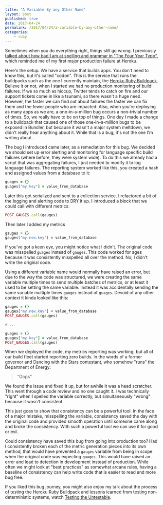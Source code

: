 ```yaml
---
title: "A Variable By any Other Name"
layout: post
published: true
date: 2017-04-24
permalink: /2017/04/24/a-variable-by-any-other-name/
categories:
    - ruby
---
```


Sometimes when you do everything right, things still go wrong. I previously [talked about how bad I am at spelling and grammar in "The Four Year Typo"](https://www.schneems.com/2017/04/19/the-four-year-typo/), which reminded me of my first major production failure at Heroku.

Here's the setup. We have a service that builds apps. You don't need to know this, but it's called "codon". This is the service that runs the buildpacks such as the one I currently maintain, the [Heroku Ruby Buildpack](github.com/heroku/heroku-buildpack-ruby). Believe it or not, when I started we had no production monitoring of build failures. If we so much as hiccup, Twitter tends to catch on fire and our support tickets come in like a tsunami, so there wasn't a huge need. However, the faster we can find out about failures the faster we can fix them and the fewer people who are impacted. Also, when you're deploying as many apps as we are, a one-in-a-million bug occurs a non-trivial number of times. So, we really have to be on top of things. One day I made a change to a buildpack that caused one of those one-in-a-million bugs to be exposed in Bundler, but because it wasn't a major system meltdown, we didn't really hear anything about it. While that is a bug, it's not the one I'm writing about.

The bug I introduced came later, as a remediation for this bug. We decided we should set up error alerting and monitoring for language specific build failures (where before, they were system wide). To do this we already had a script that was aggregating failures, I just needed to modify it to log language failures. The reporting system worked like this, you created a hash and assigned values from a database to it:

```ruby
guages = {}
guages["my.key"] = value_from_database
```

Later this got serialized and sent to a collection service. I refactored a bit of the logging and alerting code to DRY it up. I introduced a block that we could call with different metrics:

```ruby
POST_GAUGES.call(gauges)
```

Then later I added my metrics

```ruby
gauges = {}
gauges["my.new.key"] = value_from_database
```

If you've got a keen eye, you might notice what I didn't. The original code was misspelled `guages` instead of `gauges`. This code worked for ages because it was consistently misspelled all over the method. No, I didn't write the original code.

Using a different variable name would normally have raised an error, but due to the way the code was structured, we were creating the same variable multiple times to send multiple batches of metrics, or at least it used to be setting the same variable. Instead it was accidentally sending the same variable multiple times `gauges` instead of `guages`. Devoid of any other context it kinda looked like this:

```ruby
gauges = {}
gauges["my.new.key"] = value_from_database
POST_GAUGES.call(gauges)

# ...

guages = {}
guages["my.key"] = value_from_database
POST_GAUGES.call(gauges)
```

When we deployed the code, my metrics reporting was working, but all of our build fleet started reporting zero builds. In the words of a former governor and Dancing with the Stars contestant, who somehow "runs" the Department of Energy:

> "Oops"

We found the issue and fixed it up, but for awhile it was a head scratcher. This went through a code review and no one caught it. I was technically "right" when I spelled the variable correctly, but simultaneously "wrong" because it wasn't consistent.

This just goes to show that consistency can be a powerful tool. In the face of a major mistake, misspelling the variable, consistency saved the day with the original code and provided smooth operation until someone came along and broke the consistency. With such a powerful tool we can use it for good or evil.

Could consistency have saved this bug from going into production too? Had I consistently broken each of the metric generation pieces into its own method, that would have prevented a `gauges` variable from being in scope when the original code was expecting `guages`. This would have raised an error and lead to detection in development instead of production. While often we might look at "best practices" as somewhat arcane rules, having a baseline of consistency can help write code that is easier to read and more bug free.

If you liked this bug journey, you might also enjoy my talk about the process of testing the Heroku Ruby Buildpack and lessons learned from testing non-deterministic systems, watch [Testing the Untestable](https://www.youtube.com/watch?v=QHMKIHkY1nM).

